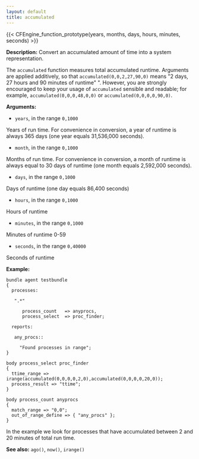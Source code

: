 ```yaml
---
layout: default
title: accumulated
---
```


{{< CFEngine_function_prototype(years, months, days, hours, minutes, seconds) >}}

**Description:** Convert an accumulated amount of time into a system representation.

The `accumulated` function measures total accumulated runtime. Arguments
are applied additively, so that `accumulated(0,0,2,27,90,0)` means "2
days, 27 hours and 90 minutes of runtime" ". However, you are strongly
encouraged to keep your usage of `accumulated` sensible and readable;
for example, `accumulated(0,0,0,48,0,0)` or `accumulated(0,0,0,0,90,0)`.

**Arguments:**

- `years`, in the range `0,1000`

Years of run time. For convenience in conversion, a year of runtime is
always 365 days (one year equals 31,536,000 seconds).

- `month`, in the range `0,1000`

Months of run time. For convenience in conversion, a month of runtime is
always equal to 30 days of runtime (one month equals 2,592,000 seconds).

- `days`, in the range `0,1000`

Days of runtime (one day equals 86,400 seconds)

- `hours`, in the range `0,1000`

Hours of runtime

- `minutes`, in the range `0,1000`

Minutes of runtime 0-59

- `seconds`, in the range `0,40000`

Seconds of runtime

**Example:**

```cf3
bundle agent testbundle
{
  processes:

   ".*"

      process_count   => anyprocs,
      process_select  => proc_finder;

  reports:

   any_procs::

     "Found processes in range";
}

body process_select proc_finder
{
  ttime_range => irange(accumulated(0,0,0,0,2,0),accumulated(0,0,0,0,20,0));
  process_result => "ttime";
}

body process_count anyprocs
{
  match_range => "0,0";
  out_of_range_define => { "any_procs" };
}
```

In the example we look for processes that have accumulated between 2 and
20 minutes of total run time.

**See also:** `ago()`, `now()`, `irange()`
